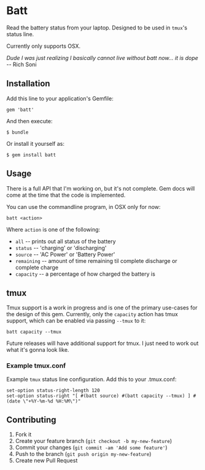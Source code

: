 # Batt

Read the battery status from your laptop. Designed to be used in `tmux`'s status line.

Currently only supports OSX.

*Dude I was just realizing I basically cannot live without batt now...  it is dope* -- Rich Soni

## Installation

Add this line to your application's Gemfile:

    gem 'batt'

And then execute:

    $ bundle

Or install it yourself as:

    $ gem install batt

## Usage

There is a full API that I'm working on, but it's not complete. Gem docs will come
at the time that the code is implemented.

You can use the commandline program, in OSX only for now:

    batt <action>

Where `action` is one of the following:

 * `all` -- prints out all status of the battery
 * `status` -- 'charging' or 'discharging'
 * `source` -- 'AC Power' or 'Battery Power'
 * `remaining` -- amount of time remaining til complete discharge or complete charge
 * `capacity` -- a percentage of how charged the battery is

## tmux

Tmux support is a work in progress and is one of the primary use-cases for the design
of this gem. Currently, only the `capacity` action has tmux support, which can be enabled
via passing `--tmux` to it:

    batt capacity --tmux

Future releases will have additional support for tmux. I just need to work out what
it's gonna look like.

### Example tmux.conf

Example `tmux` status line configuration. Add this to your .tmux.conf:

    set-option status-right-length 120
    set-option status-right "[ #(batt source) #(batt capacity --tmux) ] #(date \"+%Y-%m-%d %H:%M\")"

## Contributing

1. Fork it
2. Create your feature branch (`git checkout -b my-new-feature`)
3. Commit your changes (`git commit -am 'Add some feature'`)
4. Push to the branch (`git push origin my-new-feature`)
5. Create new Pull Request

